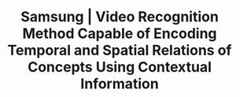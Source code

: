 ---
title: Samsung | Video Recognition Method Capable of Encoding Temporal and Spatial Relations of Concepts Using Contextual Information
type: landing
show_breadcrumb: true

tags: ["RP"]

sections:
  - block: markdown
    content:
      title: Samsung | Video Recognition Method Capable of Encoding Temporal and Spatial Relations of Concepts Using Contextual Information
      subtitle: 2019 - Now
      text: <p>The proposed invention aims to encode contextual information for video analysis and understanding by encoding spatial and temporal relationships of objects and the main agent in a scene. The main target application of the invention is the recognition of human activity. Encoding these spatial and temporal relationships can be crucial for distinguishing different categories of human activities and can be important in helping to discriminate between different video categories for video classification, retrieval, categorization, and other video analysis applications.
    design:
      # See Page Builder docs for all section customization options.
      # Choose how many columns the section has. Valid values: '1' or '2'.
      columns: '1'
---